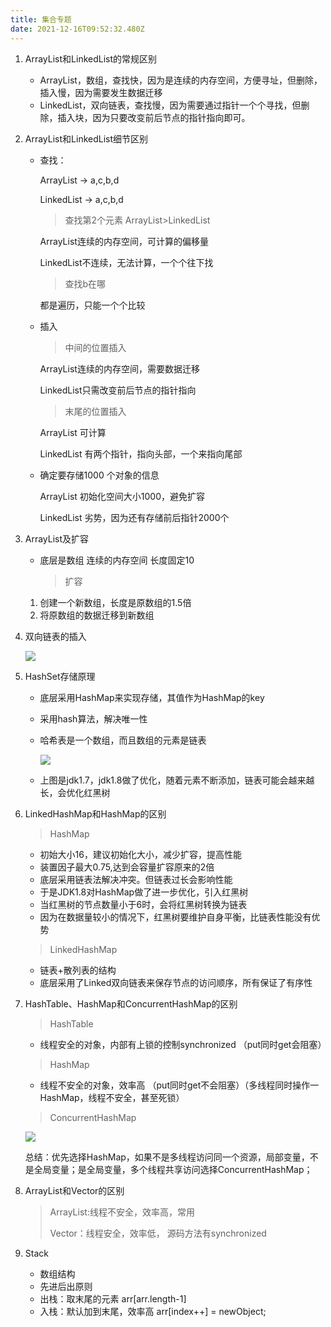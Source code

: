 ```yaml
---
title: 集合专题
date: 2021-12-16T09:52:32.480Z
---
```

1. ArrayList和LinkedList的常规区别

   * ArrayList，数组，查找快，因为是连续的内存空间，方便寻址，但删除，插入慢，因为需要发生数据迁移
   * LinkedList，双向链表，查找慢，因为需要通过指针一个个寻找，但删除，插入块，因为只要改变前后节点的指针指向即可。
2. ArrayList和LinkedList细节区别

   * 查找：

     ArrayList -> a,c,b,d

     LinkedList -> a,c,b,d

     > 查找第2个元素       ArrayList>LinkedList

     ArrayList连续的内存空间，可计算的偏移量

     LinkedList不连续，无法计算，一个个往下找

     > 查找b在哪    

     都是遍历，只能一个个比较
   * 插入

     > 中间的位置插入

     ArrayList连续的内存空间，需要数据迁移

     LinkedList只需改变前后节点的指针指向

     > 末尾的位置插入

     ArrayList 可计算

     LinkedList 有两个指针，指向头部，一个来指向尾部
   * 确定要存储1000 个对象的信息

     ArrayList 初始化空间大小1000，避免扩容

     LinkedList 劣势，因为还有存储前后指针2000个
3. ArrayList及扩容

   * 底层是数组 连续的内存空间 长度固定10

     > 扩容

   1. 创建一个新数组，长度是原数组的1.5倍
   2. 将原数组的数据迁移到新数组
4. 双向链表的插入

   ![](images/双向链表.png)
5. HashSet存储原理

   * 底层采用HashMap来实现存储，其值作为HashMap的key
   * 采用hash算法，解决唯一性
   * 哈希表是一个数组，而且数组的元素是链表

     ![](images/hashset1.7原理.png)
   * 上图是jdk1.7，jdk1.8做了优化，随着元素不断添加，链表可能会越来越长，会优化红黑树
6. LinkedHashMap和HashMap的区别

   > HashMap

   * 初始大小16，建议初始化大小，减少扩容，提高性能
   * 装置因子最大0.75,达到会容量扩容原来的2倍
   * 底层采用链表法解决冲突。但链表过长会影响性能
   * 于是JDK1.8对HashMap做了进一步优化，引入红黑树
   * 当红黑树的节点数量小于6时，会将红黑树转换为链表
   * 因为在数据量较小的情况下，红黑树要维护自身平衡，比链表性能没有优势

   > LinkedHashMap

   * 链表+散列表的结构
   * 底层采用了Linked双向链表来保存节点的访问顺序，所有保证了有序性
7. HashTable、HashMap和ConcurrentHashMap的区别

   > HashTable

   * 线程安全的对象，内部有上锁的控制synchronized  （put同时get会阻塞）

   > HashMap

   * 线程不安全的对象，效率高 （put同时get不会阻塞）（多线程同时操作一HashMap，线程不安全，甚至死锁）

   > ConcurrentHashMap

   ![](images/concurrenthashmap.png)

   总结：优先选择HashMap，如果不是多线程访问同一个资源，局部变量，不是全局变量；是全局变量，多个线程共享访问选择ConcurrentHashMap；
8. ArrayList和Vector的区别

   > ArrayList:线程不安全，效率高，常用
   >
   > Vector：线程安全，效率低， 源码方法有synchronized
9. Stack

   * 数组结构
   * 先进后出原则
   * 出栈：取末尾的元素                 arr\[arr.length-1]
   * 入栈：默认加到末尾，效率高  arr\[index++] = newObject;